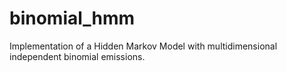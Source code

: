 # binomial_hmm
Implementation of a Hidden Markov Model with multidimensional independent binomial emissions.
